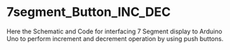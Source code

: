 # 7segment_Button_INC_DEC
Here the Schematic and Code for interfacing 7 Segment display to Arduino Uno to perform increment and decrement operation by using push buttons.
